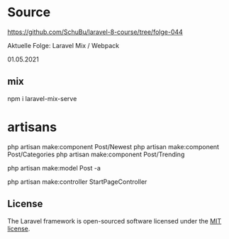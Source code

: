 # Source

<https://github.com/SchuBu/laravel-8-course/tree/folge-044>

Aktuelle Folge: Laravel Mix / Webpack

01.05.2021

## mix
npm i laravel-mix-serve

# artisans

php artisan make:component Post/Newest
php artisan make:component Post/Categories
php artisan make:component Post/Trending

php artisan make:model Post -a

php artisan make:controller StartPageController

## License

The Laravel framework is open-sourced software licensed under the [MIT license](https://opensource.org/licenses/MIT).
